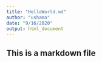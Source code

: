 ```yaml
---
title: "HelloWorld.md"
author: "ushama"
date: "9/16/2020"
output: html_document
---
```




## This is a markdown file


